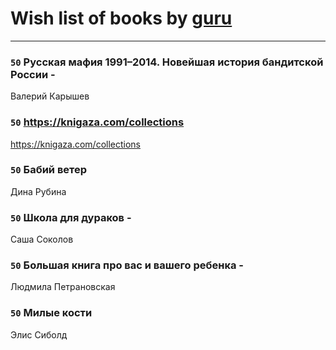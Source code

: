 # Wish list of books by [guru](https://www.facebook.com/app_scoped_user_id/100000628715277/)
---

### `50` Русская мафия 1991–2014. Новейшая история бандитской России -
Валерий Карышев

### `50` https://knigaza.com/collections
https://knigaza.com/collections

### `50` Бабий ветер
Дина Рубина

### `50` Школа для дураков -
Саша Соколов

### `50` Большая книга про вас и вашего ребенка -
Людмила Петрановская

### `50` Милые кости
Элис Сиболд

